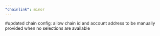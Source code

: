 ```yaml
---
"chainlink": minor
---
```


#updated chain config: allow chain id and account address to be manually provided when no selections are available
